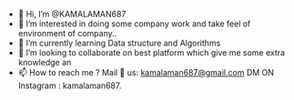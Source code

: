 - 👋 Hi, I’m @KAMALAMAN687
- 👀 I’m interested in doing some company work and take feel of environment of company..
- 🌱 I’m currently learning Data structure and Algorithms 
- 💞️ I’m looking to collaborate on best platform which give me some extra knowledge an 
- 📫 How to reach me ?
 Mail 💌 us: kamalaman687@gmail.com
DM ON Instagram : kamalaman687.


<!---
KAMALAMAN687/KAMALAMAN687 is a ✨ special ✨ repository because its `README.md` (this file) appears on your GitHub profile.
You can click the Preview link to take a look at your changes.
--->
